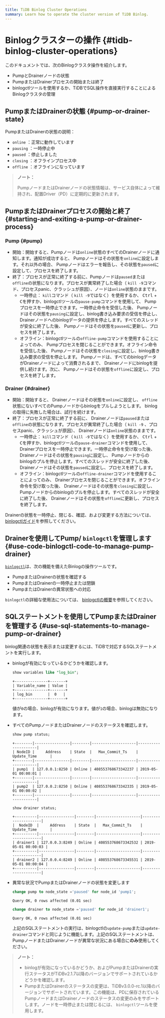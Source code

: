 ```yaml
---
title: TiDB Binlog Cluster Operations
summary: Learn how to operate the cluster version of TiDB Binlog.
---
```


# Binlogクラスターの操作 {#tidb-binlog-cluster-operations}

このドキュメントでは、次のBinlogクラスタ操作を紹介します。

-   PumpとDrainerノードの状態
-   PumpまたはDrainerプロセスの開始または終了
-   binlogctlツールを使用するか、TiDBでSQL操作を直接実行することによるBinlogクラスタの管理

## PumpまたはDrainerの状態 {#pump-or-drainer-state}

PumpまたはDrainerの状態の説明：

-   `online` ：正常に動作しています
-   `pausing` ：一時停止中
-   `paused` ：停止しました
-   `closing` ：オフラインプロセス中
-   `offline` ：オフラインになっています

> **ノート：**
>
> PumpノードまたはDrainerノードの状態情報は、サービス自体によって維持され、配置Driver（PD）に定期的に更新されます。

## PumpまたはDrainerプロセスの開始と終了 {#starting-and-exiting-a-pump-or-drainer-process}

### Pump {#pump}

-   開始：開始すると、Pumpノードは`online`状態のすべてのDrainerノードに通知します。通知が成功すると、 Pumpノードはその状態を`online`に設定します。それ以外の場合、 Pumpノードはエラーを報告し、その状態を`paused`に設定して、プロセスを終了します。
-   終了：プロセスが正常に終了する前に、Pumpノードは`paused`または`offline`の状態になります。プロセスが異常終了した場合（ `kill -9`コマンド、プロセスpanic、クラッシュが原因）、ノードは`online`状態のままです。
    -   一時停止： `kill`コマンド（ `kill -9`ではなく）を使用するか、 <kbd>Ctrl</kbd> + <kbd>C</kbd>を押すか、binlogctlツールの`pause-pump`コマンドを使用して、 Pumpプロセスを一時停止できます。一時停止命令を受信した後、 Pumpノードはその状態を`pausing`に設定し、binlog書き込み要求の受信を停止し、 Drainerノードへのbinlogデータの提供を停止します。すべてのスレッドが安全に終了した後、 Pumpノードはその状態を`paused`に更新し、プロセスを終了します。
    -   オフライン：binlogctlツールの`offline-pump`コマンドを使用することによってのみ、 Pumpプロセスを閉じることができます。オフライン命令を受信した後、 Pumpノードはその状態を`closing`に設定し、binlog書き込み要求の受信を停止します。 Pumpノードは、すべてのbinlogデータがDrainerノードによって消費されるまで、 Drainerノードにbinlogを提供し続けます。次に、 Pumpノードはその状態を`offline`に設定し、プロセスを終了します。

### Drainer {#drainer}

-   開始：開始すると、 Drainerノードはその状態を`online`に設定し、 `offline`状態にないすべてのPumpノードからbinlogをプルしようとします。 binlogの取得に失敗した場合は、試行を続けます。
-   終了：プロセスが正常に終了する前に、 Drainerノードは`paused`または`offline`の状態になります。プロセスが異常終了した場合（ `kill -9` 、プロセスpanic、クラッシュが原因）、 Drainerノードは`online`状態のままです。
    -   一時停止： `kill`コマンド（ `kill -9`ではなく）を使用するか、 <kbd>Ctrl</kbd> + <kbd>C</kbd>を押すか、binlogctlツールの`pause-drainer`コマンドを使用して、 Drainerプロセスを一時停止できます。一時停止命令を受け取った後、 Drainerノードはその状態を`pausing`に設定し、 Pumpノードからのbinlogのプルを停止します。すべてのスレッドが安全に終了した後、 Drainerノードはその状態を`paused`に設定し、プロセスを終了します。
    -   オフライン：binlogctlツールの`offline-drainer`コマンドを使用することによってのみ、 Drainerプロセスを閉じることができます。オフライン命令を受け取った後、 Drainerノードはその状態を`closing`に設定し、 Pumpノードからのbinlogのプルを停止します。すべてのスレッドが安全に終了した後、 Drainerノードはその状態を`offline`に更新し、プロセスを終了します。

Drainerの状態を一時停止、閉じる、確認、および変更する方法については、 [binlogctlガイド](/tidb-binlog/binlog-control.md)を参照してください。

## Drainerを使用してPump/ <code>binlogctl</code>を管理します {#use-code-binlogctl-code-to-manage-pump-drainer}

[`binlogctl`](https://github.com/pingcap/tidb-binlog/tree/master/binlogctl)は、次の機能を備えたBinlogの操作ツールです。

-   PumpまたはDrainerの状態を確認する
-   PumpまたはDrainerの一時停止または閉鎖
-   PumpまたはDrainerの異常状態への対応

`binlogctl`の詳細な使用法については、 [binlogctlの概要](/tidb-binlog/binlog-control.md)を参照してください。

## SQLステートメントを使用してPumpまたはDrainerを管理する {#use-sql-statements-to-manage-pump-or-drainer}

binlog関連の状態を表示または変更するには、TiDBで対応するSQLステートメントを実行します。

-   binlogが有効になっているかどうかを確認します。

    
    ```sql
    show variables like "log_bin";
    ```

    ```
    +---------------+-------+
    | Variable_name | Value |
    +---------------+-------+
    | log_bin       |  0   |
    +---------------+-------+
    ```

    値が`0`の場合、binlogが有効になります。値が`1`の場合、binlogは無効になります。

-   すべてのPumpノードまたはDrainerノードのステータスを確認します。

    
    ```sql
    show pump status;
    ```

    ```
    +--------|----------------|--------|--------------------|---------------------|
    | NodeID |     Address    | State  |   Max_Commit_Ts    |    Update_Time      |
    +--------|----------------|--------|--------------------|---------------------|
    | pump1  | 127.0.0.1:8250 | Online | 408553768673342237 | 2019-05-01 00:00:01 |
    +--------|----------------|--------|--------------------|---------------------|
    | pump2  | 127.0.0.2:8250 | Online | 408553768673342335 | 2019-05-01 00:00:02 |
    +--------|----------------|--------|--------------------|---------------------|
    ```

    
    ```sql
    show drainer status;
    ```

    ```
    +----------|----------------|--------|--------------------|---------------------|
    |  NodeID  |     Address    | State  |   Max_Commit_Ts    |    Update_Time      |
    +----------|----------------|--------|--------------------|---------------------|
    | drainer1 | 127.0.0.3:8249 | Online | 408553768673342532 | 2019-05-01 00:00:03 |
    +----------|----------------|--------|--------------------|---------------------|
    | drainer2 | 127.0.0.4:8249 | Online | 408553768673345531 | 2019-05-01 00:00:04 |
    +----------|----------------|--------|--------------------|---------------------|
    ```

-   異常な状況でPumpまたはDrainerノードの状態を変更します

    
    ```sql
    change pump to node_state ='paused' for node_id 'pump1';
    ```

    ```
    Query OK, 0 rows affected (0.01 sec)
    ```

    
    ```sql
    change drainer to node_state ='paused' for node_id 'drainer1';
    ```

    ```
    Query OK, 0 rows affected (0.01 sec)
    ```

    上記のSQLステートメントの実行は、binlogctlの`update-pump`または`update-drainer`コマンドと同じように機能します。上記のSQLステートメントは、 PumpノードまたはDrainerノードが異常な状況にある場合に**のみ**使用してください。

> **ノート：**
>
> -   binlogが有効になっているかどうか、およびPumpまたはDrainerの実行ステータスがTiDBv2.1.7以降のバージョンでサポートされているかどうかを確認します。
> -   PumpまたはDrainerのステータスの変更は、TiDBv3.0.0-rc.1以降のバージョンでサポートされています。この機能は、PDに保存されているPumpノードまたはDrainerノードのステータスの変更のみをサポートします。ノードを一時停止または閉じるには、 `binlogctl`ツールを使用します。
